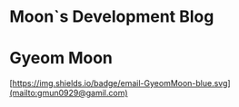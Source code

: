 # Moon`s Development Blog

# Gyeom Moon

[https://img.shields.io/badge/email-GyeomMoon-blue.svg](mailto:gmun0929@gamil.com)
